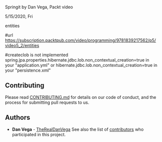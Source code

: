 Springit by Dan Vega, Packt video

5/15/2020, Fri

entities

#url
https://subscription.packtpub.com/video/programming/9781839217562/p5/video5_2/entities

#createclob is not implemented
spring.jpa.properties.hibernate.jdbc.lob.non_contextual_creation=true in your "application.yml"
    or
hibernate.jdbc.lob.non_contextual_creation=true in your "persistence.xml"

## Contributing
Please read [CONTRIBUTING.md](https://gist.github.com/PurpleBooth/b24679402957c63ec426) for details on our code of conduct, and the process for submitting pull requests to us.
## Authors
* **Dan Vega** - [TheRealDanVega](http://www.therealdanvega.com)
See also the list of [contributors](https://github.com/your/project/contributors) who participated in this project.
